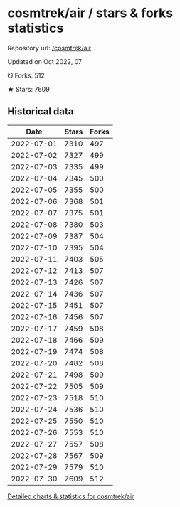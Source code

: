 # cosmtrek/air / stars & forks statistics

Repository url: [/cosmtrek/air](https://github.com/cosmtrek/air)

Updated on Oct 2022, 07

☋ Forks: 512

★ Stars: 7609

## Historical data
| Date | Stars | Forks |
|------|-------|-------|
| 2022-07-01 | 7310 | 497 | 
| 2022-07-02 | 7327 | 499 | 
| 2022-07-03 | 7335 | 499 | 
| 2022-07-04 | 7345 | 500 | 
| 2022-07-05 | 7355 | 500 | 
| 2022-07-06 | 7368 | 501 | 
| 2022-07-07 | 7375 | 501 | 
| 2022-07-08 | 7380 | 503 | 
| 2022-07-09 | 7387 | 504 | 
| 2022-07-10 | 7395 | 504 | 
| 2022-07-11 | 7403 | 505 | 
| 2022-07-12 | 7413 | 507 | 
| 2022-07-13 | 7426 | 507 | 
| 2022-07-14 | 7436 | 507 | 
| 2022-07-15 | 7451 | 507 | 
| 2022-07-16 | 7456 | 507 | 
| 2022-07-17 | 7459 | 508 | 
| 2022-07-18 | 7466 | 509 | 
| 2022-07-19 | 7474 | 508 | 
| 2022-07-20 | 7482 | 508 | 
| 2022-07-21 | 7498 | 509 | 
| 2022-07-22 | 7505 | 509 | 
| 2022-07-23 | 7518 | 510 | 
| 2022-07-24 | 7536 | 510 | 
| 2022-07-25 | 7550 | 510 | 
| 2022-07-26 | 7553 | 510 | 
| 2022-07-27 | 7557 | 508 | 
| 2022-07-28 | 7567 | 509 | 
| 2022-07-29 | 7579 | 510 | 
| 2022-07-30 | 7609 | 512 | 


[Detailed charts & statistics for cosmtrek/air](https://reviewgithub.com/rep/cosmtrek/air)
